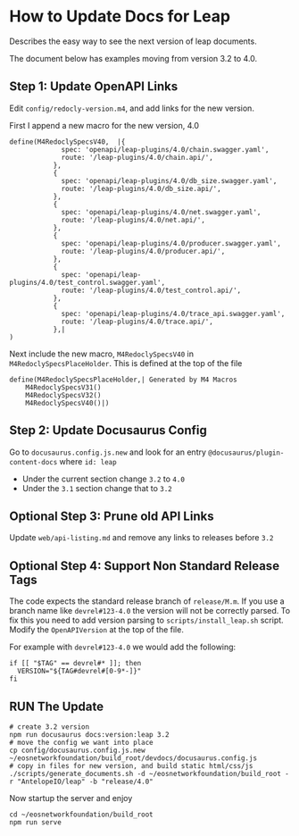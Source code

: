 # How to Update Docs for Leap
Describes the easy way to see the next version of leap documents.

The document below has examples moving from version 3.2 to 4.0.

## Step 1: Update OpenAPI Links
Edit `config/redocly-version.m4`, and add links for the new version.

First I append a new macro for the new version, 4.0
```
define(M4RedoclySpecsV40,  |{
             spec: 'openapi/leap-plugins/4.0/chain.swagger.yaml',
             route: '/leap-plugins/4.0/chain.api/',
           },
           {
             spec: 'openapi/leap-plugins/4.0/db_size.swagger.yaml',
             route: '/leap-plugins/4.0/db_size.api/',
           },
           {
             spec: 'openapi/leap-plugins/4.0/net.swagger.yaml',
             route: '/leap-plugins/4.0/net.api/',
           },
           {
             spec: 'openapi/leap-plugins/4.0/producer.swagger.yaml',
             route: '/leap-plugins/4.0/producer.api/',
           },
           {
             spec: 'openapi/leap-plugins/4.0/test_control.swagger.yaml',
             route: '/leap-plugins/4.0/test_control.api/',
           },
           {
             spec: 'openapi/leap-plugins/4.0/trace_api.swagger.yaml',
             route: '/leap-plugins/4.0/trace.api/',
           },|
)
```

Next include the new macro, `M4RedoclySpecsV40` in `M4RedoclySpecsPlaceHolder`. This is defined at the top of the file

```
define(M4RedoclySpecsPlaceHolder,| Generated by M4 Macros
    M4RedoclySpecsV31()
    M4RedoclySpecsV32()
    M4RedoclySpecsV40()|)
```

## Step 2: Update Docusaurus Config

Go to `docusaurus.config.js.new` and look for an entry `@docusaurus/plugin-content-docs` where `id: leap`
- Under the current section change `3.2` to `4.0`
- Under the `3.1` section change that to `3.2`

## Optional Step 3: Prune old API Links
Update `web/api-listing.md` and remove any links to releases before `3.2`

## Optional Step 4: Support Non Standard Release Tags
The code expects the standard release branch of `release/M.m`. If you use a branch name like `devrel#123-4.0` the version will not be correctly parsed. To fix this you need to add version parsing to `scripts/install_leap.sh` script. Modify the `OpenAPIVersion` at the top of the file.

For example with `devrel#123-4.0` we would add the following:
```
if [[ "$TAG" == devrel#* ]]; then
  VERSION="${TAG#devrel#[0-9*-]}"
fi
```

## RUN The Update
```
# create 3.2 version
npm run docusaurus docs:version:leap 3.2
# move the config we want into place
cp config/docusaurus.config.js.new ~/eosnetworkfoundation/build_root/devdocs/docusaurus.config.js
# copy in files for new version, and build static html/css/js
./scripts/generate_documents.sh -d ~/eosnetworkfoundation/build_root -r "AntelopeIO/leap" -b "release/4.0"
```

Now startup the server and enjoy
```
cd ~/eosnetworkfoundation/build_root
npm run serve
```
